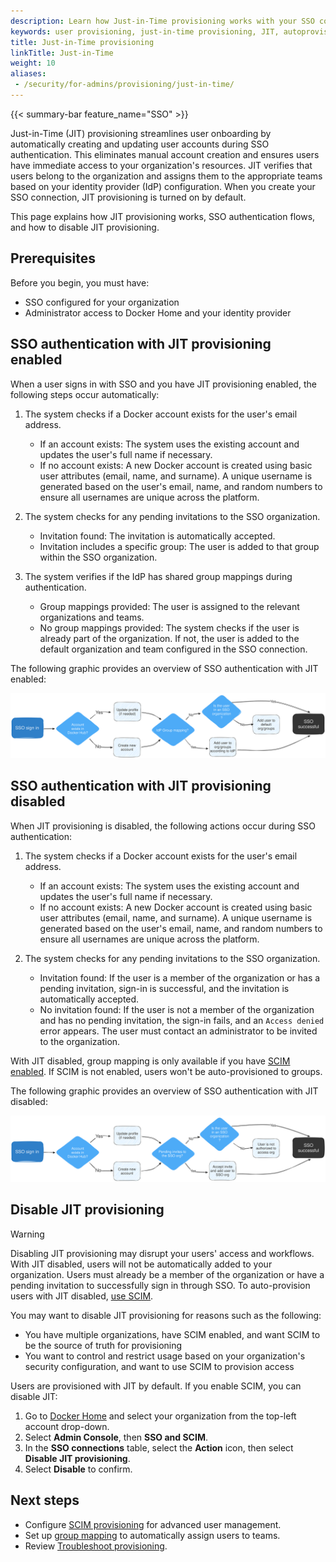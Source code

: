 ```yaml
---
description: Learn how Just-in-Time provisioning works with your SSO connection.
keywords: user provisioning, just-in-time provisioning, JIT, autoprovision, Docker Admin, admin, security
title: Just-in-Time provisioning
linkTitle: Just-in-Time
weight: 10
aliases:
 - /security/for-admins/provisioning/just-in-time/
---
```


{{< summary-bar feature_name="SSO" >}}

Just-in-Time (JIT) provisioning streamlines user onboarding by automatically creating and updating user accounts during SSO authentication. This eliminates manual account creation and ensures users have immediate access to your organization's resources. JIT verifies that users belong to the organization and assigns them to the appropriate teams based on your identity provider (IdP) configuration. When you create your SSO connection, JIT provisioning is turned on by default.

This page explains how JIT provisioning works, SSO authentication flows, and how to disable JIT provisioning.

## Prerequisites

Before you begin, you must have:

- SSO configured for your organization
- Administrator access to Docker Home and your identity provider

## SSO authentication with JIT provisioning enabled

When a user signs in with SSO and you have JIT provisioning enabled, the following steps occur automatically:

1. The system checks if a Docker account exists for the user's email address.

    - If an account exists: The system uses the existing account and updates the user's full name if necessary.
    - If no account exists: A new Docker account is created using basic user attributes (email, name, and surname). A unique username is generated based on the user's email, name, and random numbers to ensure all usernames are unique across the platform.

2. The system checks for any pending invitations to the SSO organization.

    - Invitation found: The invitation is automatically accepted.
    - Invitation includes a specific group: The user is added to that group within the SSO organization.

3. The system verifies if the IdP has shared group mappings during authentication.

    - Group mappings provided: The user is assigned to the relevant organizations and teams.
    - No group mappings provided: The system checks if the user is already part of the organization. If not, the user is added to the default organization and team configured in the SSO connection.

The following graphic provides an overview of SSO authentication with JIT enabled:

   ![JIT provisioning enabled workflow](../images/jit-enabled-flow.svg)

## SSO authentication with JIT provisioning disabled

When JIT provisioning is disabled, the following actions occur during SSO authentication:

1. The system checks if a Docker account exists for the user's email address.

    - If an account exists: The system uses the existing account and updates the user's full name if necessary.
    - If no account exists: A new Docker account is created using basic user attributes (email, name, and surname). A unique username is generated based on the user's email, name, and random numbers to ensure all usernames are unique across the platform.

2. The system checks for any pending invitations to the SSO organization.

   - Invitation found: If the user is a member of the organization or has a pending invitation, sign-in is successful, and the invitation is automatically accepted.
   - No invitation found: If the user is not a member of the organization and has no pending invitation, the sign-in fails, and an `Access denied` error appears. The user must contact an administrator to be invited to the organization.

With JIT disabled, group mapping is only available if you have [SCIM enabled](scim/#enable-scim-in-docker). If SCIM is not enabled, users won't be auto-provisioned to groups.

The following graphic provides an overview of SSO authentication with JIT disabled:

![JIT provisioning disabled workflow](../images/jit-disabled-flow.svg)

## Disable JIT provisioning

> [!WARNING]
>
> Disabling JIT provisioning may disrupt your users' access and workflows. With JIT disabled, users will not be automatically added to your organization. Users must already be a member of the organization or have a pending invitation to successfully sign in through SSO. To auto-provision users with JIT disabled, [use SCIM](./scim.md).

You may want to disable JIT provisioning for reasons such as the following:

- You have multiple organizations, have SCIM enabled, and want SCIM to be the source of truth for provisioning
- You want to control and restrict usage based on your organization's security configuration, and want to use SCIM to provision access

Users are provisioned with JIT by default. If you enable SCIM, you can disable JIT:

1. Go to [Docker Home](https://app.docker.com/) and select your organization from the top-left account drop-down.
1. Select **Admin Console**, then **SSO and SCIM**.
1. In the **SSO connections** table, select the **Action** icon, then select **Disable JIT provisioning**.
1. Select **Disable** to confirm.

## Next steps

- Configure [SCIM provisioning](/manuals/enterprise/security/provisioning/scim.md) for advanced user management.
- Set up [group mapping](/manuals/enterprise/security/provisioning/group-mapping.md) to automatically assign users to teams.
- Review [Troubleshoot provisioning](/manuals/enterprise/troubleshoot/troubleshoot-provisioning.md).
